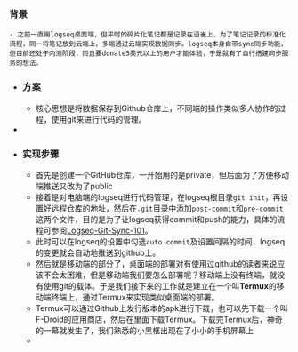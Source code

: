 ### 背景
	- 之前一直用logseq桌面端，但平时的碎片化笔记都是记录在语雀上，为了笔记记录的标准化流程，同一将笔记放到云端上，多端通过云端实现数据同步。logseq本身自带sync同步功能，但目前还处于内测阶段，而且要donate5美元以上的用户才能体验，于是就有了自行搭建同步服务的想法。
- ### 方案
	- 核心思想是将数据保存到Github仓库上，不同端的操作类似多人协作的过程，使用git来进行代码的管理。
-
- ### 实现步骤
	- 首先是创建一个GitHub仓库，一开始用的是private，但后面为了方便移动端推送又改为了public
	- 接着是对电脑端的logseq进行代码管理，在logseq根目录`git init`，再设置好远程仓库的地址，然后在`.git`目录中添加`post-commit`和`pre-commit`这两个文件，目的是为了让logseq获得commit和push的能力，具体的流程可参阅[Logseq-Git-Sync-101](https://github.com/CharlesChiuGit/Logseq-Git-Sync-101?tab=readme-ov-file)。
	- 此时可以在logseq的设置中勾选`auto commit`及设置间隔的时间，logseq的变更就会自动地推送到github上。
	- 然后就是移动端的部分了，桌面端的部署对有使用过github的读者来说应该不会太困难，但是移动端我们要怎么部署呢？移动端上没有终端，就没有使用git的载体。于是我们接下来的工作就是建立在一个叫**Termux**的移动端终端上，通过Termux来实现类似桌面端的部署。
	- Termux可以通过Github上发行版本的apk进行下载，也可以先下载一个叫F-Droid的应用商店，然后在里面下载Termux。下载完Termux后，神奇的一幕就发生了，我们熟悉的小黑框出现在了小小的手机屏幕上
	-